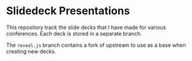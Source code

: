 # Slidedeck Presentations

This repository track the slide decks that I have made for various
conferences. Each deck is stored in a separate branch.

The `reveal.js` branch contains a fork of upstream to use as a base when
creating new decks.
